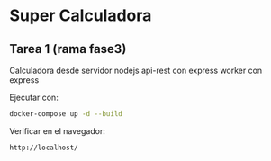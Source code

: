 # Super Calculadora

## Tarea 1 (rama fase3)
Calculadora desde servidor nodejs
api-rest con express
worker con express

Ejecutar con:
```sh
docker-compose up -d --build
```

Verificar en el navegador:
```
http://localhost/
```

